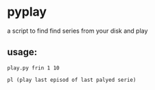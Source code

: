 # pyplay
a script to find find series from your disk and play
## usage:
`play.py frin 1 10`

`pl (play last episod of last palyed serie)`
